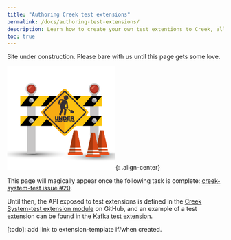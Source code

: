 ```yaml
---
title: "Authoring Creek test extensions"
permalink: /docs/authoring-test-extensions/
description: Learn how to create your own test extentions to Creek, allowing you to test service business logic against the Docker container you'll deploy through to production
toc: true
---
```


Site under construction. Please bare with us until this page gets some love.

<img src="/assets/images/site-under-construction.png" alt="site under construction" style="max-width: 50%;" />{: .align-center}

This page will magically appear once the following task is complete:
[creek-system-test issue #20](https://github.com/creek-service/creek-system-test/issues/20).

Until then, the API exposed to test extensions is defined in the
[Creek System-test extension module](https://github.com/creek-service/creek-system-test/tree/main/extension) on GitHub,
and an example of a test extension can be found in the
[Kafka test extension](https://github.com/creek-service/creek-kafka/tree/main/test-extension).

[todo]: add link to extension-template if/when created.